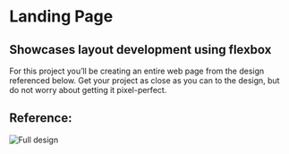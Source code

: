 # Landing Page
## Showcases layout development using flexbox
For this project you’ll be creating an entire web page from the design referenced below. Get your project as close as you can to the design, but do not worry about getting it pixel-perfect.
## Reference:
![Full design](https://cdn.statically.io/gh/TheOdinProject/curriculum/81a5d553f4073e593d23a6ab00d50eef8620796d/foundations/html_css/project/imgs/01.png)